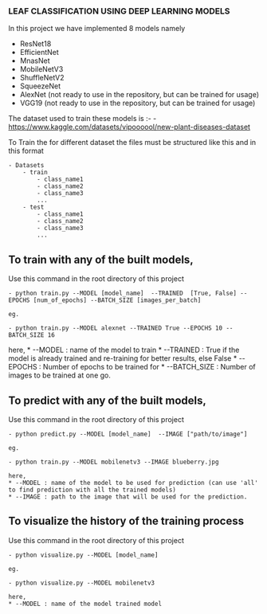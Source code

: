### LEAF CLASSIFICATION USING DEEP LEARNING MODELS

In this project we have implemented 8 models namely 
* ResNet18
* EfficientNet
* MnasNet
* MobileNetV3
* ShuffleNetV2
* SqueezeNet
* AlexNet (not ready to use in the repository, but can be trained for usage)
* VGG19 (not ready to use in the repository, but can be trained for usage)


The dataset used to train these models is :-
    - https://www.kaggle.com/datasets/vipoooool/new-plant-diseases-dataset


To Train the for different dataset the files must be structured like this and in this format

    - Datasets
        - train
            - class_name1 
            - class_name2 
            - class_name3
            ...
        - test
            - class_name1 
            - class_name2 
            - class_name3
            ...


## To train with any of the built models,

Use this command in the root directory of this project

    - python train.py --MODEL [model_name]  --TRAINED  [True, False] --EPOCHS [num_of_epochs] --BATCH_SIZE [images_per_batch]

    eg.

    - python train.py --MODEL alexnet --TRAINED True --EPOCHS 10 --BATCH_SIZE 16


here,
    * --MODEL : name of the model to train
    * --TRAINED : True if the model is already trained and re-training for better results, else False
    * --EPOCHS : Number of epochs to be trained for
    * --BATCH_SIZE : Number of images to be trained at one go.

## To predict with any of the built models,

Use this command in the root directory of this project

    - python predict.py --MODEL [model_name]  --IMAGE ["path/to/image"]

    eg. 
    
    - python train.py --MODEL mobilenetv3 --IMAGE blueberry.jpg

    here,
    * --MODEL : name of the model to be used for prediction (can use 'all' to find prediction with all the trained models)
    * --IMAGE : path to the image that will be used for the prediction.

    

## To visualize the history of the training process

Use this command in the root directory of this project 

    - python visualize.py --MODEL [model_name]

    eg. 
    
    - python visualize.py --MODEL mobilenetv3

    here,
    * --MODEL : name of the model trained model

    